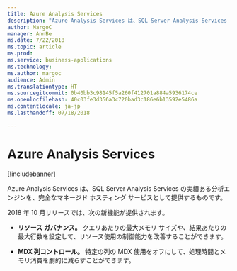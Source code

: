 ```yaml
---
title: Azure Analysis Services
description: "Azure Analysis Services は、SQL Server Analysis Services の実績ある分析エンジンを、完全なマネージド ホスティング サービスとして提供するものです。"
author: MargoC
manager: AnnBe
ms.date: 7/22/2018
ms.topic: article
ms.prod: 
ms.service: business-applications
ms.technology: 
ms.author: margoc
audience: Admin
ms.translationtype: HT
ms.sourcegitcommit: 0b40bb3c98145f5a260f412701a884a5936174ce
ms.openlocfilehash: 40c03fe3d356a3c720bad3c186e6b13592e5486a
ms.contentlocale: ja-jp
ms.lasthandoff: 07/18/2018

---
```


# <a name="azure-analysis-services"></a>Azure Analysis Services

[!include[banner](../../../includes/banner.md)]

Azure Analysis Services は、SQL Server Analysis Services の実績ある分析エンジンを、完全なマネージド ホスティング サービスとして提供するものです。 

2018 年 10 月リリースでは、次の新機能が提供されます。

- **リソース ガバナンス。** クエリあたりの最大メモリ サイズや、結果あたりの最大行数を設定して、リソース使用の制御能力を改善することができます。

- **MDX 列コントロール。** 特定の列の MDX 使用をオフにして、処理時間とメモリ消費を劇的に減らすことができます。

